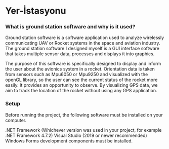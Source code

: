 # Yer-İstasyonu

### What is ground station software and why is it used?
Ground station software is a software application used to analyze wirelessly communicating UAV or Rocket systems in the space and aviation industry. 
The ground station software I designed myself is a GUI interface software that takes multiple sensor data, processes and displays it into graphics.

The purpose of this software is specifically designed to display and inform the user about the avionics system in a rocket.
Orientation data is taken from sensors such as Mpu6050 or Mpu9250 and visualized with the openGL library, so the user can see the current status of the rocket more easily.
It provides an opportunity to observe. By visualizing GPS data, we aim to track the location of the rocket without using any GPS application.

### Setup
Before running the project, the following software must be installed on your computer.

.NET Framework (Whichever version was used in your project, for example .NET Framework 4.7.2)
Visual Studio (2019 or newer recommended)
Windows Forms development components must be installed.
